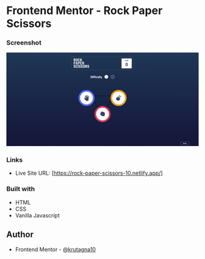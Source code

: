# Frontend Mentor - Rock Paper Scissors

### Screenshot

![](screenshot/Screenshot.png)

### Links

- Live Site URL: [https://rock-paper-scissors-10.netlify.app/]

### Built with

- HTML
- CSS 
- Vanilla Javascript

## Author
- Frontend Mentor - [@krutagna10](https://www.frontendmentor.io/profile/krutagna10)


